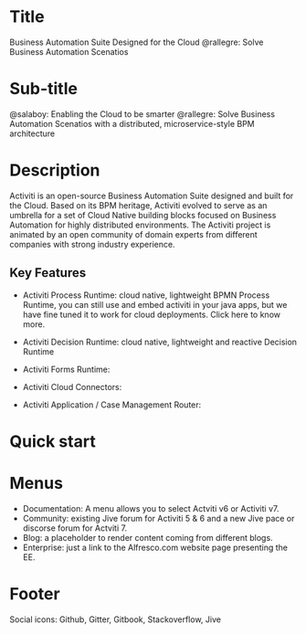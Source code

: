 # Title
Business Automation Suite Designed for the Cloud
@rallegre: Solve Business Automation Scenatios
# Sub-title
@salaboy: Enabling the Cloud to be smarter
@rallegre: Solve Business Automation Scenatios with a  distributed, microservice-style BPM architecture
# Description

Activiti is an open-source Business Automation Suite designed and built for the Cloud. Based on its BPM heritage, Activiti  evolved to serve as an umbrella for a set of Cloud Native building blocks focused on Business Automation for highly distributed environments. The Activiti project is animated by an open community of domain experts from different companies with strong industry experience.


## Key Features
- Activiti Process Runtime: cloud native, lightweight BPMN Process Runtime, you can still use and embed activiti in your java apps, but we have fine tuned it to work for cloud deployments. Click here to know more.
- Activiti Decision Runtime: cloud native, lightweight and reactive Decision Runtime
- Activiti Forms Runtime: 
- Activiti Cloud Connectors: 

- Activiti Application / Case Management Router: 

# Quick start

# Menus
- Documentation: A menu allows you to select Actviti v6 or Activiti v7.
- Community: existing Jive forum for Activiti 5 & 6 and a new Jive pace or discorse forum for Actviti 7.
- Blog: a placeholder to render content coming from different blogs.
- Enterprise: just a link to the Alfresco.com website page presenting the EE.
# Footer
Social icons: Github, Gitter, Gitbook, Stackoverflow, Jive
